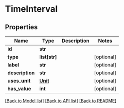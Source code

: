 # TimeInterval

## Properties
Name | Type | Description | Notes
------------ | ------------- | ------------- | -------------
**id** | **str** |  | 
**type** | **list[str]** |  | [optional] 
**label** | **str** |  | [optional] 
**description** | **str** |  | [optional] 
**uses_unit** | [**Unit**](Unit.md) |  | [optional] 
**has_value** | **int** |  | [optional] 

[[Back to Model list]](../README.md#documentation-for-models) [[Back to API list]](../README.md#documentation-for-api-endpoints) [[Back to README]](../README.md)



